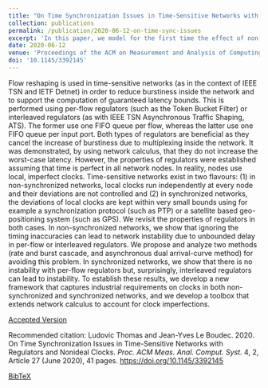 ```yaml
---
title: "On Time Synchronization Issues in Time-Sensitive Networks with Regulators and Nonideal Clocks"
collection: publications
permalink: /publication/2020-06-12-on-time-sync-issues
excerpt: 'In this paper, we model for the first time the effect of non-ideal clocks and of time synchronization within the Network Calculus framework. We also also prove that using a TSN ATS in a network with non-ideal (even synchronized) clocks can yield unbounded latencies.' 
date: 2020-06-12
venue: 'Proceedings of the ACM on Measurement and Analysis of Computing Systems'
doi: '10.1145/3392145'
---
```

Flow reshaping is used in time-sensitive networks (as in the context of IEEE TSN and IETF Detnet) in order to reduce burstiness inside the network and to support the computation of guaranteed latency bounds. This is performed using per-flow regulators (such as the Token Bucket Filter) or interleaved regulators (as with IEEE TSN Asynchronous Traffic Shaping, ATS). The former use one FIFO queue per flow, whereas the latter use one FIFO queue per input port. Both types of regulators are beneficial as they cancel the increase of burstiness due to multiplexing inside the network. It was demonstrated, by using network calculus, that they do not increase the worst-case latency. However, the properties of regulators were established assuming that time is perfect in all network nodes. In reality, nodes use local, imperfect clocks. Time-sensitive networks exist in two flavours: (1) in non-synchronized networks, local clocks run independently at every node and their deviations are not controlled and (2) in synchronized networks, the deviations of local clocks are kept within very small bounds using for example a synchronization protocol (such as PTP) or a satellite based geo-positioning system (such as GPS). We revisit the properties of regulators in both cases. In non-synchronized networks, we show that ignoring the timing inaccuracies can lead to network instability due to unbounded delay in per-flow or interleaved regulators. We propose and analyze two methods (rate and burst cascade, and asynchronous dual arrival-curve method) for avoiding this problem. In synchronized networks, we show that there is no instability with per-flow regulators but, surprisingly, interleaved regulators can lead to instability. To establish these results, we develop a new framework that captures industrial requirements on clocks in both non-synchronized and synchronized networks, and we develop a toolbox that extends network calculus to account for clock imperfections.

[Accepted Version](http://ludoinspace.github.io/files/2020-06-12-on-time-sync-issues.pdf)

Recommended citation: Ludovic Thomas and Jean-Yves Le Boudec. 2020. On Time Synchronization Issues in Time-Sensitive Networks with Regulators and Nonideal Clocks. *Proc. ACM Meas. Anal. Comput. Syst.* 4, 2, Article 27 (June 2020), 41 pages. https://doi.org/10.1145/3392145

[BibTeX](http://ludoinspace.github.io/files/2020-12-01-quic-opportunities-threats-satcom-bib.bib)
